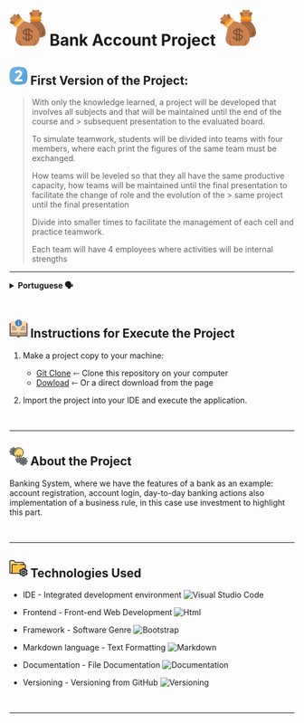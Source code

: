 # ![](./sacos-de-dinheiro.png) Bank Account Project ![](./sacos-de-dinheiro.png)

>
## ![](./dois.png) First Version of the Project:

>With only the knowledge learned, a project will be developed that involves all subjects and that will be maintained until the end of the course and > subsequent presentation to the evaluated board.
>
> To simulate teamwork, students will be divided into teams with four members, where each print the figures of the same team must be exchanged.
>
> How teams will be leveled so that they all have the same productive capacity, how teams will be maintained until the final presentation to facilitate the change of role and the evolution of the > same project until the final presentation
>
> Divide into smaller times to facilitate the management of each cell and practice teamwork.
>
> Each team will have 4 employees where activities will be internal strengths
>

---

<details>
  <summary><b>Portuguese 🗣️ </b></summary>
  
## 2️⃣ Segunda Versão do Projeto:

> Com o domínio apenas das informações aprendidas até o momento deve ser desenvolvido um projeto que envolva todos os assuntos e que será mantido até o final do curso e > posterior apresentação a banca avaliadora.
>
> Para simular o trabalho em equipe os alunos serão divididos em equipes com quatro integrantes, onde a cada sprint as figuras da mesma equipe devem ser trocadas.
>
> As equipes serão niveladas para que todas tenham a mesma capacidade produtiva, as equipes serão mantidas até o final para facilitar a troca de papeis e a evolução do > mesmo projeto até a apresentação final
>
> Dividir em times menores para facilitar o gerenciamento de cada célula e praticar o trabalho em equipe.
> 
> Cada equipe terá 4 integrantes onde as atividades serão divididas internamente

---

</details>

<br>

## ![](./instrucoes.png) Instructions for Execute the Project 

1. Make a project copy to your machine: 
    - [Git Clone](https://github.com/ArthurEstevan/Entra21_BC_Site_BootsTrap) ⇽ Clone this repository on your computer
    - [Dowload](https://github.com/ArthurEstevan/Entra21_BC_Site_BootsTrap/archive/refs/heads/master.zip) ⇽ Or a direct download from the page 

2. Import the project into your IDE and execute the application.


<br>
    
---

## ![](./icon_conceito.png) About the Project

Banking System, where we have the features of a bank as an example: account registration, account login, day-to-day banking actions also implementation of a business rule, in this case use investment to highlight this part.

<br>

---

## ![](./configuracoes.png) Technologies Used

- IDE - Integrated development environment 
![Visual Studio Code](https://img.shields.io/badge/Visual%20Studio%20Code-black?style=for-the-badge&logo=visual-studio-code&logoColor=007ACC)&nbsp;

- Frontend - Front-end Web Development 
![Html](https://img.shields.io/badge/Html-black?style=for-the-badge&logo=html5&logoColor=#E34F26) 

- Framework - Software Genre
![Bootstrap](https://img.shields.io/badge/Bootstrap-black?style=for-the-badge&logo=bootstrap&logoColor=#7952B3) 

- Markdown language - Text Formatting 
![Markdown](https://img.shields.io/badge/Markdown-black?style=for-the-badge&logo=markdown&logoColor=#000000)

- Documentation - File Documentation
![Documentation](https://img.shields.io/badge/Documentation-black?style=for-the-badge&logo=academia&logoColor=#41454A)

- Versioning - Versioning from GitHub
![Versioning](https://img.shields.io/badge/Versioning-black?style=for-the-badge&logo=git&logoColor=#F05032)

<br>

---

